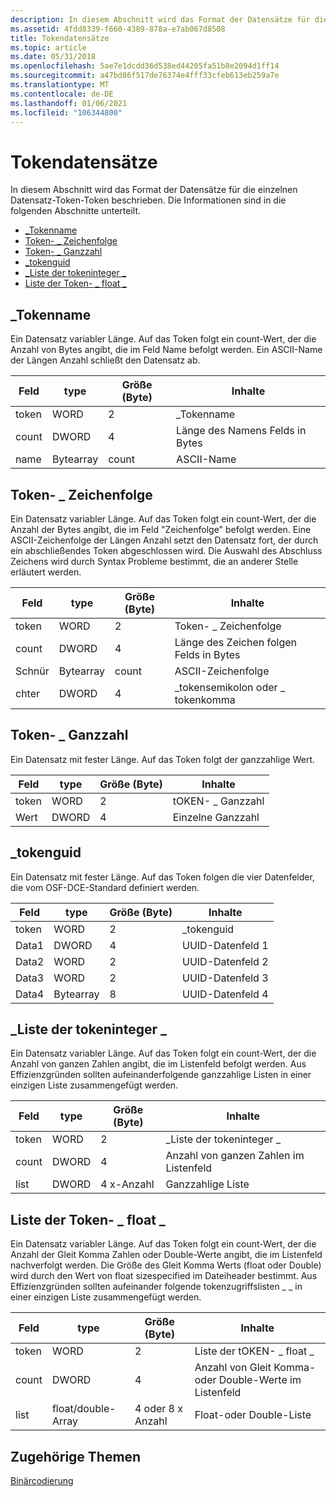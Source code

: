 ```yaml
---
description: In diesem Abschnitt wird das Format der Datensätze für die einzelnen Datensatz-Token-Token beschrieben. Die Informationen sind in die folgenden Abschnitte unterteilt.
ms.assetid: 4fdd8339-f660-4389-878a-e7ab067d8508
title: Tokendatensätze
ms.topic: article
ms.date: 05/31/2018
ms.openlocfilehash: 5ae7e1dcdd36d538ed44205fa51b8e2094d1ff14
ms.sourcegitcommit: a47bd86f517de76374e4fff33cfeb613eb259a7e
ms.translationtype: MT
ms.contentlocale: de-DE
ms.lasthandoff: 01/06/2021
ms.locfileid: "106344800"
---
```

# <a name="token-records"></a>Tokendatensätze

In diesem Abschnitt wird das Format der Datensätze für die einzelnen Datensatz-Token-Token beschrieben. Die Informationen sind in die folgenden Abschnitte unterteilt.

-   [\_Tokenname](/windows)
-   [Token- \_ Zeichenfolge](/windows)
-   [Token- \_ Ganzzahl](/windows)
-   [\_tokenguid](/windows)
-   [\_Liste der tokeninteger \_](/windows)
-   [Liste der Token- \_ float \_](/windows)

## <a name="token_name"></a>\_Tokenname

Ein Datensatz variabler Länge. Auf das Token folgt ein count-Wert, der die Anzahl von Bytes angibt, die im Feld Name befolgt werden. Ein ASCII-Name der Längen Anzahl schließt den Datensatz ab.



| Feld | type       | Größe (Byte) | Inhalte                       |
|-------|------------|--------------|--------------------------------|
| token | WORD       | 2            | \_Tokenname                    |
| count | DWORD      | 4            | Länge des Namens Felds in Bytes |
| name  | Bytearray | count        | ASCII-Name                     |



 

## <a name="token_string"></a>Token- \_ Zeichenfolge

Ein Datensatz variabler Länge. Auf das Token folgt ein count-Wert, der die Anzahl der Bytes angibt, die im Feld "Zeichenfolge" befolgt werden. Eine ASCII-Zeichenfolge der Längen Anzahl setzt den Datensatz fort, der durch ein abschließendes Token abgeschlossen wird. Die Auswahl des Abschluss Zeichens wird durch Syntax Probleme bestimmt, die an anderer Stelle erläutert werden.



| Feld      | type       | Größe (Byte) | Inhalte                         |
|------------|------------|--------------|----------------------------------|
| token      | WORD       | 2            | Token- \_ Zeichenfolge                    |
| count      | DWORD      | 4            | Länge des Zeichen folgen Felds in Bytes  |
| Schnür     | Bytearray | count        | ASCII-Zeichenfolge                     |
| chter | DWORD      | 4            | \_tokensemikolon oder \_ tokenkomma |



 

## <a name="token_integer"></a>Token- \_ Ganzzahl

Ein Datensatz mit fester Länge. Auf das Token folgt der ganzzahlige Wert.



| Feld | type  | Größe (Byte) | Inhalte       |
|-------|-------|--------------|----------------|
| token | WORD  | 2            | tOKEN- \_ Ganzzahl |
| Wert | DWORD | 4            | Einzelne Ganzzahl |



 

## <a name="token_guid"></a>\_tokenguid

Ein Datensatz mit fester Länge. Auf das Token folgen die vier Datenfelder, die vom OSF-DCE-Standard definiert werden.



| Feld | type       | Größe (Byte) | Inhalte          |
|-------|------------|--------------|-------------------|
| token | WORD       | 2            | \_tokenguid       |
| Data1 | DWORD      | 4            | UUID-Datenfeld 1 |
| Data2 | WORD       | 2            | UUID-Datenfeld 2 |
| Data3 | WORD       | 2            | UUID-Datenfeld 3 |
| Data4 | Bytearray | 8            | UUID-Datenfeld 4 |



 

## <a name="token_integer_list"></a>\_Liste der tokeninteger \_

Ein Datensatz variabler Länge. Auf das Token folgt ein count-Wert, der die Anzahl von ganzen Zahlen angibt, die im Listenfeld befolgt werden. Aus Effizienzgründen sollten aufeinanderfolgende ganzzahlige Listen in einer einzigen Liste zusammengefügt werden.



| Feld | type  | Größe (Byte) | Inhalte                         |
|-------|-------|--------------|----------------------------------|
| token | WORD  | 2            | \_Liste der tokeninteger \_             |
| count | DWORD | 4            | Anzahl von ganzen Zahlen im Listenfeld |
| list  | DWORD | 4 x-Anzahl    | Ganzzahlige Liste                     |



 

## <a name="token_float_list"></a>Liste der Token- \_ float \_

Ein Datensatz variabler Länge. Auf das Token folgt ein count-Wert, der die Anzahl der Gleit Komma Zahlen oder Double-Werte angibt, die im Listenfeld nachverfolgt werden. Die Größe des Gleit Komma Werts (float oder Double) wird durch den Wert von float sizespecified im Dateiheader bestimmt. Aus Effizienzgründen sollten aufeinander folgende tokenzugriffslisten \_ \_ in einer einzigen Liste zusammengefügt werden.



| Feld | type               | Größe (Byte)   | Inhalte                                  |
|-------|--------------------|----------------|-------------------------------------------|
| token | WORD               | 2              | Liste der tOKEN- \_ float \_                        |
| count | DWORD              | 4              | Anzahl von Gleit Komma-oder Double-Werte im Listenfeld |
| list  | float/double-Array | 4 oder 8 x Anzahl | Float-oder Double-Liste                      |



 

## <a name="related-topics"></a>Zugehörige Themen

<dl> <dt>

[Binärcodierung](binary-encoding.md)
</dt> </dl>

 

 
